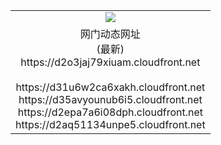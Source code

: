 ﻿<table>
  <tr></tr>
  <tr><td colspan=2 align=center><img src="https://d2o3jaj79xiuam.cloudfront.net/Up/oGate.jpg" /></td></tr>
  <tr><td colspan=2 align=center>网门动态网址<br/>(最新)
<br>https://d2o3jaj79xiuam.cloudfront.net
<br/>
<br>https://d31u6w2ca6xakh.cloudfront.net
<br>https://d35avyounub6i5.cloudfront.net
<br>https://d2epa7a6i08dph.cloudfront.net
<br>https://d2aq51134unpe5.cloudfront.net
    </td>
  </tr>
</table>
